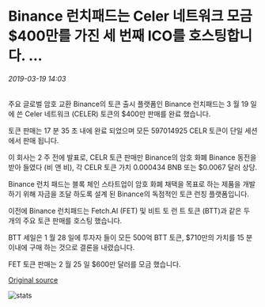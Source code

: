# Binance 런치패드는 Celer 네트워크 모금 $400만를 가진 세 번째 ICO를 호스팅합니다. ...

###### 2019-03-19 14:03

주요 글로벌 암호 교환 Binance의 토큰 출시 플랫폼인 Binance 런치패드는 3 월 19 일에 쓴 Celer 네트워크 (CELER) 토큰의 $400만 판매를 완료 했습니다.

토큰 판매는 17 분 35 초 내에 완료 되었으며 모든 597014925 CELR 토큰이 단일 세션에서 판매 됩니다.

이 회사는 2 주 전에 발표로, CELR 토큰 판매만 Binance의 암호 화폐 Binance 동전을 받아 들였다 (비 앤 비), 각 CELR 토큰 가치 0.000434 BNB 또는 $0.0067 달러 상당.

Binance 런치 패드는 블록 체인 스타트업이 암호 화폐 채택을 목표로 하는 제품을 개발 하기 위해 자금을 조달 하도록 설계 된 Binance의 독점적인 토큰 런칭 플랫폼입니다.

이전에 Binance 런치패드는 Fetch.AI (FET) 및 비트 토 런 트 토큰 (BTT)과 같은 두 개의 주요 토큰 판매를 호스팅 했습니다.

BTT 세일은 1 월 28 일에 투자자 들이 모든 500억 BTT 토큰, $710만의 가치를 15 분 이내에 구매 하는 것으로 결론을 내렸습니다.

FET 토큰 판매는 2 월 25 일 $600만 달러를 모금 했습니다.

[Original source](https://cointelegraph.com/news/binance-launchpad-hosts-its-third-ico-with-celer-network-raising-4-million)

![stats](https://c.statcounter.com/11760860/0/a89fa40b/1/ "stats")
